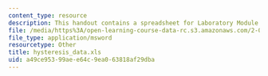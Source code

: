 ```yaml
---
content_type: resource
description: This handout contains a spreadsheet for Laboratory Module 2.
file: /media/https%3A/open-learning-course-data-rc.s3.amazonaws.com/2-002-mechanics-and-materials-ii-spring-2004/a49ce95399aee64c9ea063818af29dba_hysteresis_data.xls
file_type: application/msword
resourcetype: Other
title: hysteresis_data.xls
uid: a49ce953-99ae-e64c-9ea0-63818af29dba
---
```

